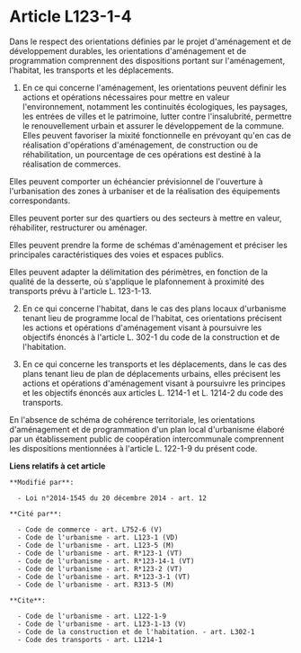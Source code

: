 # Article L123-1-4

Dans le respect des orientations définies par le projet d'aménagement et de développement durables, les orientations
d'aménagement et de programmation comprennent des dispositions portant sur l'aménagement, l'habitat, les transports et les
déplacements. 

1. En ce qui concerne l'aménagement, les orientations peuvent définir les actions et opérations nécessaires pour mettre en
valeur l'environnement, notamment les continuités écologiques, les paysages, les entrées de villes et le patrimoine, lutter
contre l'insalubrité, permettre le renouvellement urbain et assurer le développement de la commune. Elles peuvent favoriser
la mixité fonctionnelle en prévoyant qu'en cas de réalisation d'opérations d'aménagement, de construction ou de
réhabilitation, un pourcentage de ces opérations est destiné à la réalisation de commerces. 

Elles peuvent comporter un échéancier prévisionnel de l'ouverture à l'urbanisation des zones à urbaniser et de la réalisation
des équipements correspondants. 

Elles peuvent porter sur des quartiers ou des secteurs à mettre en valeur, réhabiliter, restructurer ou aménager. 

Elles peuvent prendre la forme de schémas d'aménagement et préciser les principales caractéristiques des voies et espaces
publics. 

Elles peuvent adapter la délimitation des périmètres, en fonction de la qualité de la desserte, où s'applique le plafonnement
à proximité des transports prévu à l'article L. 123-1-13.

2. En ce qui concerne l'habitat, dans le cas des plans locaux d'urbanisme tenant lieu de programme local de l'habitat, ces
orientations précisent les actions et opérations d'aménagement visant à poursuivre les objectifs énoncés à l'article L. 302-1
du code de la construction et de l'habitation. 

3. En ce qui concerne les transports et les déplacements, dans le cas des plans tenant lieu de plan de déplacements urbains,
elles précisent les actions et opérations d'aménagement visant à poursuivre les principes et les objectifs énoncés aux
articles L. 1214-1 et L. 1214-2 du code des transports. 

En l'absence de schéma de cohérence territoriale, les orientations d'aménagement et de programmation d'un plan local
d'urbanisme élaboré par un établissement public de coopération intercommunale comprennent les dispositions mentionnées à
l'article L. 122-1-9 du présent code.

**Liens relatifs à cet article**

	**Modifié par**:

	  - Loi n°2014-1545 du 20 décembre 2014 - art. 12

	**Cité par**:

	  - Code de commerce - art. L752-6 (V)
	  - Code de l'urbanisme - art. L123-1 (VD)
	  - Code de l'urbanisme - art. L123-5 (M)
	  - Code de l'urbanisme - art. R*123-1 (VT)
	  - Code de l'urbanisme - art. R*123-14-1 (VT)
	  - Code de l'urbanisme - art. R*123-2 (VT)
	  - Code de l'urbanisme - art. R*123-3-1 (VT)
	  - Code de l'urbanisme - art. R313-5 (M)

	**Cite**:

	  - Code de l'urbanisme - art. L122-1-9
	  - Code de l'urbanisme - art. L123-1-13 (V)
	  - Code de la construction et de l'habitation. - art. L302-1
	  - Code des transports - art. L1214-1
